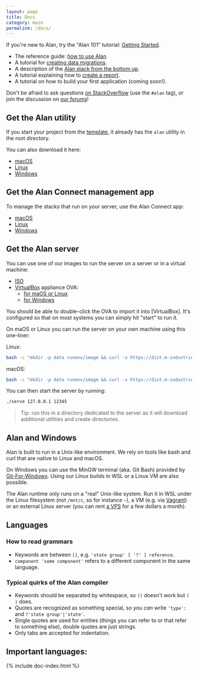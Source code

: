 ```yaml
---
layout: page
title: Docs
category: main
permalink: /docs/
---
```


If you're new to Alan, try the "Alan 101" tutorial: [Getting Started](/pages/tuts/getting-started.html).

- The reference guide: [how to use Alan](/pages/tuts/reference.html).
- A tutorial for [creating data migrations](/pages/tuts/migration.html).
- A description of the [Alan stack from the bottom up](/pages/tuts/bottom-up.html).
- A tutorial explaining how to [create a report](/pages/tuts/report.html).
- A tutorial on how to build your first application (coming soon!).

Don't be afraid to ask questions [on StackOverflow](https://stackoverflow.com/questions/tagged/alan) (use the `#alan` tag),
or join the discussion on [our forums](https://forum.alan-platform.com)!


## Get the Alan utility
If you start your project from the [template](https://github.com/M-industries/AlanProjectTemplate), it already has the `alan` utility in the root directory.

You can also download it here:

- [macOS](https://dist.m-industries.com/share/alan/alan-2018.38-darwin-x64.tar.gz)
- [Linux](https://dist.m-industries.com/share/alan/alan-2018.38-linux-x64.tar.gz)
- [Windows](https://dist.m-industries.com/share/alan/alan-2018.38-windows-x64.tar.gz)


## Get the Alan Connect management app
To manage the stacks that run on your server, use the Alan Connect app:

- [macOS](https://dist.m-industries.com/share/application-webclient/Alan%20Connect-0.19.0.dmg)
- [Linux](https://dist.m-industries.com/share/application-webclient/alan-connect-0.19.0-x86_64.AppImage)
- [Windows](https://dist.m-industries.com/share/application-webclient/Alan%20Connect%20Setup%200.19.0.exe)


## Get the Alan server
You can use one of our images to run the server on a server or in a virtual machine:

- [ISO](https://dist.m-industries.com/share/alan-server/AlanServer-11.iso)
- [VirtualBox](https://www.virtualbox.org) appliance OVA:
  - [for maOS or Linux](https://dist.m-industries.com/share/alan-server/AlanServer-MacLinux-11.ova)
  - [for Windows](https://dist.m-industries.com/share/alan-server/AlanServer-Windows-11.ova)

You should be able to double-click the OVA to import it into [VirtualBox]. It's configured so that on most systems you can simply hit "start" to run it.

On maOS or Linux you can run the server on your own machine using this one-liner:

Linux:
```sh
bash -c "mkdir -p data runenv/image && curl -s https://dist.m-industries.com/share/image/image-11-linux-x64.tar.gz | tar xzf - -C runenv/image && ln -s runenv/image/application-server serve"
```
macOS:
```sh
bash -c "mkdir -p data runenv/image && curl -s https://dist.m-industries.com/share/image/image-11-darwin-x64.tar.gz | tar xzf - -C runenv/image && ln -s runenv/image/application-server serve"
```

You can then start the server by running:
```sh
./serve 127.0.0.1 12345
```

> Tip: run this in a directory dedicated to the server as it will download additional utilities and create directories.


## Alan and Windows
Alan is built to run in a Unix-like environment. We rely on tools like bash and curl that are native to Linux and macOS.

On Windows you can use the MinGW terminal (aka. Git Bash) provided by [Git-For-Windows](https://gitforwindows.org). Using our Linux builds in WSL or a Linux VM are also possible.

The Alan runtime only runs on a "real" Unix-like system. Run it in WSL under the Linux filesystem (not `/mnt/c`, so for instance `~`), a VM (e.g. via [Vagrant](https://www.vagrantup.com)) or an external Linux server (you can rent [a VPS](https://duckduckgo.com/vps%20hosting) for a few dollars a month).


## Languages

### How to read grammars

- Keywords are between `[]`, e.g. `'state group' [ '?' ] reference`.
- `component 'some component'` refers to a different component in the same language.


### Typical quirks of the Alan compiler

- Keywords should be separated by whitespace, so `()` doesn't work but `( )` does.
- Quotes are recognized as something special, so you *can* write `'type':` and `?'state group'|'state'`.
- Single quotes are used for entities (things you can refer to or that refer to something else), double quotes are just strings.
- Only tabs are accepted for indentation.

<a name="languages"></a>
## Important languages:

{% include doc-index.html %}
